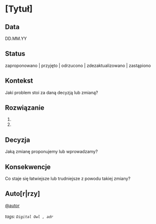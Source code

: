 # [Tytuł]
## Data
DD.MM.YY

## Status
zaproponowano | przyjęto | odrzucono | zdezaktualizowano | zastąpiono 

## Kontekst
Jaki problem stoi za daną decyzją lub zmianą?

## Rozwiązanie
1.
2.

## Decyzja
Jaką zmianę proponujemy lub wprowadzamy?

## Konsekwencje
Co staje się łatwiejsze lub trudniejsze z powodu takiej zmiany?

## Auto[r|rzy]
[@autor](https://github/)

###### tags: `Digital Owl , adr`
